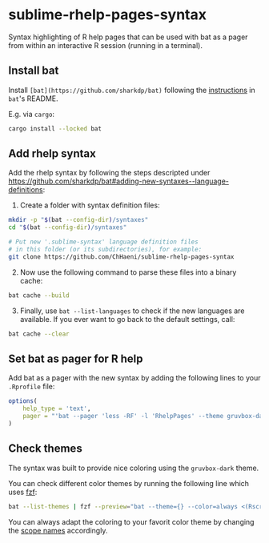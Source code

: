 # sublime-rhelp-pages-syntax
Syntax highlighting of R help pages that can be used with bat as a pager from within an interactive R session (running in a terminal).

## Install bat
Install `[bat](https://github.com/sharkdp/bat)` following the [instructions](https://github.com/sharkdp/bat#installation) in `bat`'s README.

E.g. via `cargo`:

```bash
cargo install --locked bat
```

## Add rhelp syntax
Add the rhelp syntax by following the steps descripted under https://github.com/sharkdp/bat#adding-new-syntaxes--language-definitions:

1. Create a folder with syntax definition files:

```bash
mkdir -p "$(bat --config-dir)/syntaxes"
cd "$(bat --config-dir)/syntaxes"

# Put new '.sublime-syntax' language definition files
# in this folder (or its subdirectories), for example:
git clone https://github.com/ChHaeni/sublime-rhelp-pages-syntax
```

2. Now use the following command to parse these files into a binary cache:

```bash
bat cache --build
```

3. Finally, use `bat --list-languages` to check if the new languages are available.
If you ever want to go back to the default settings, call:

```bash
bat cache --clear
```

## Set bat as pager for R help
Add bat as a pager with the new syntax by adding the following lines to your `.Rprofile` file:

```r
options(
    help_type = 'text',
    pager = "'bat --pager 'less -RF' -l 'RhelpPages' --theme gruvbox-dark --style plain'"
)
```

## Check themes
The syntax was built to provide nice coloring using the `gruvbox-dark` theme.

You can check different color themes by running the following line which uses [fzf](https://github.com/junegunn/fzf):

```bash
bat --list-themes | fzf --preview="bat --theme={} --color=always <(Rscript -e '?lm')"
```

You can always adapt the coloring to your favorit color theme by changing the [scope names](https://www.sublimetext.com/docs/scope_naming.html#alphabetical-reference) accordingly.

